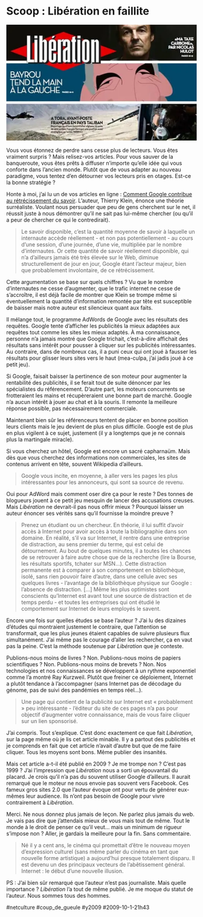 # Scoop : Libération en faillite

![](_i/libe.webp)

Vous vous étonnez de perdre sans cesse plus de lecteurs. Vous êtes vraiment surpris ? Mais relisez-vos articles. Pour vous sauver de la banqueroute, vous êtes prêts à diffuser n’importe qu’elle idée qui vous conforte dans l’ancien monde. Plutôt que de vous adapter au nouveau paradigme, vous tentez d’en détourner vos lecteurs pris en otages. Est-ce la bonne stratégie ?

Honte à moi, j’ai lu un de vos articles en ligne : [Comment Google contribue au rétrécissement du savoir](http://www.liberation.fr/medias/0101594100-comment-google-contribue-au-retrecissement-du-savoir). L’auteur, Thierry Klein, énonce une théorie surréaliste. Voulant nous persuader que peu de gens cherchent sur le net, il réussit juste à nous démontrer qu’il ne sait pas lui-même chercher (ou qu’il a peur de chercher ce qui le contredirait).

> Le savoir disponible, c’est la quantité moyenne de savoir à laquelle un internaute accède réellement - et non pas potentiellement - au cours d’une session, d’une journée, d’une vie, multipliée par le nombre d’internautes. Or cette quantité de savoir réellement disponible, qui n’a d’ailleurs jamais été très élevée sur le Web, diminue structurellement de jour en jour, Google étant l’acteur majeur, bien que probablement involontaire, de ce rétrécissement.

Cette argumentation se base sur quels chiffres ? Vu que le nombre d’internautes ne cesse d’augmenter, que le trafic internet ne cesse de s’accroître, il est déjà facile de montrer que Klein se trompe même si éventuellement la quantité d’information remontée par tête est susceptible de baisser mais notre auteur est silencieux quant aux faits.

Il mélange tout, le programme AdWords de Google avec les résultats des requêtes. Google tente d’afficher les publicités la mieux adaptées aux requêtes tout comme les sites les mieux adaptés. À ma connaissance, personne n’a jamais montré que Google trichait, c’est-à-dire affichait des résultats sans intérêt pour pousser à cliquer sur les publicités intéressantes. Au contraire, dans de nombreux cas, il a puni ceux qui ont joué à fausser les résultats pour glisser leurs sites vers le haut (mea-culpa, j’ai jadis joué à ce petit jeu).

Si Google, faisait baisser la pertinence de son moteur pour augmenter la rentabilité des publicités, il se ferait tout de suite dénoncer par les spécialistes du référencement. D’autre part, les moteurs concurrents se frotteraient les mains et récupèreraient une bonne part de marché. Google n’a aucun intérêt à jouer au chat et à la souris. Il remonte la meilleure réponse possible, pas nécessairement commerciale.

Maintenant bien sûr les référenceurs tentent de placer en bonne position leurs clients mais le jeu devient de plus en plus difficile. Google est de plus en plus vigilent à ce sujet, justement (il y a longtemps que je ne connais plus la martingale miracle).

Si vous cherchez un hôtel, Google est encore un sacré capharnaüm. Mais dès que vous cherchez des informations non commerciales, les sites de contenus arrivent en tête, souvent Wikipedia d’ailleurs.

> Google vous incite, en moyenne, à aller vers les pages les plus intéressantes pour les annonceurs, qui sont sa source de revenu.

Oui pour AdWord mais comment oser dire ça pour le reste ? Des tonnes de blogueurs jouent à ce petit jeu mesquin de lancer des accusations creuses. Mais *Libération* ne devrait-il pas nous offrir mieux ? Pourquoi laisser un auteur énoncer ses vérités sans qu’il fournisse la moindre preuve ?

> Prenez un étudiant ou un chercheur. En théorie, il lui suffit d’avoir accès à Internet pour avoir accès à toute la bibliographie dans son domaine. En réalité, s’il va sur Internet, il rentre dans une entreprise de distraction, au sens premier du terme, qui est celui de détournement. Au bout de quelques minutes, il a toutes les chances de se retrouver à faire autre chose que de la recherche (lire la Bourse, les résultats sportifs, tchater sur MSN…). Cette distraction permanente est à comparer à son comportement en bibliothèque, isolé, sans rien pouvoir faire d’autre, dans une cellule avec ses quelques livres - l’avantage de la bibliothèque physique sur Google : l’absence de distraction. […] Même les plus optimistes sont conscients qu’Internet est avant tout une source de distraction et de temps perdu - et toutes les entreprises qui ont étudié le comportement sur Internet de leurs employés le savent.

Encore une fois sur quelles études se base l’auteur ? J’ai lu des dizaines d’études qui montraient justement le contraire, que l’attention se transformait, que les plus jeunes étaient capables de suivre plusieurs flux simultanément. J’ai même pas le courage d’aller les rechercher, ça en vaut pas la peine. C’est la méthode soutenue par *Libération* que je conteste.

Publions-nous moins de livres ? Non. Publions-nous moins de papiers scientifiques ? Non. Publions-nous moins de brevets ? Non. Nos technologies et nos connaissances se développent à un rythme exponentiel comme l’a montré Ray Kurzweil. Plutôt que freiner ce déploiement, Internet a plutôt tendance à l’accompagner (sans Internet pas de décodage du génome, pas de suivi des pandémies en temps réel…).

> Une page qui contient de la publicité sur Internet est « probablement » peu intéressante - l’éditeur du site de ces pages n’a pas pour objectif d’augmenter votre connaissance, mais de vous faire cliquer sur un lien sponsorisé.

J’ai compris. Tout s’explique. C’est donc exactement ce que fait *Libération*, sur la page même où je lis cet article minable. Il y a partout des publicités et je comprends en fait que cet article n’avait d’autre but que de me faire cliquer. Tous les moyens sont bons. Même publier des insanités.

Mais cet article a-t-il été publié en 2009 ? Je me trompe non ? C’est pas 1999 ? J’ai l’impression que *Libération* nous a sorti un épouvantail du placard. Je crois qu’il n’a pas du souvent utiliser Google d’ailleurs. Il aurait remarqué que le moteur ne nous envoie pas souvent vers Facebook. Ces fameux gros sites 2.0 que l’auteur évoque ont pour vertu de générer eux-mêmes leur audience. Ils n’ont pas besoin de Google pour vivre contrairement à *Libération*.

Merci. Ne nous donnez plus jamais de leçon. Ne parlez plus jamais du web. Je vais pas dire que j’attendais mieux de vous mais tout de même. Tout le monde à le droit de penser ce qu’il veut... mais un minimum de rigueur s’impose non ? Aller, je gardais la meilleure pour la fin. Sans commentaire.

> Né il y a cent ans, le cinéma qui promettait d’être le nouveau moyen d’expression culturel (sans même parler du cinéma en tant que nouvelle forme artistique) a aujourd’hui presque totalement disparu. Il est devenu un des principaux vecteurs de l’abêtissement général. Internet : le début d’une nouvelle illusion.

PS : J’ai bien sûr remarqué que l’auteur n’est pas journaliste. Mais quelle importance ? *Libération* l’a tout de même publié. Je me moque du statut de l’auteur. Nous sommes tous des hommes.

#netculture #coup_de_gueule #y2009 #2009-10-1-21h43
